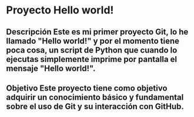 # Proyecto Hello world!

## Descripción Este es mi primer proyecto Git, lo he llamado "Hello world!" y por el momento tiene poca cosa, un script de Python que cuando lo ejecutas simplemente imprime por pantalla el mensaje "Hello world!".

## Objetivo Este proyecto tiene como objetivo adquirir un conocimiento básico y fundamental sobre el uso de Git y su interacción con GitHub.